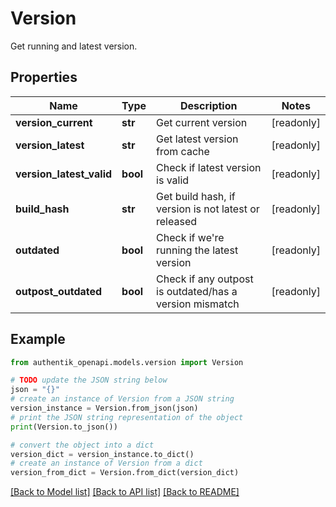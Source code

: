 # Version

Get running and latest version.

## Properties

Name | Type | Description | Notes
------------ | ------------- | ------------- | -------------
**version_current** | **str** | Get current version | [readonly] 
**version_latest** | **str** | Get latest version from cache | [readonly] 
**version_latest_valid** | **bool** | Check if latest version is valid | [readonly] 
**build_hash** | **str** | Get build hash, if version is not latest or released | [readonly] 
**outdated** | **bool** | Check if we&#39;re running the latest version | [readonly] 
**outpost_outdated** | **bool** | Check if any outpost is outdated/has a version mismatch | [readonly] 

## Example

```python
from authentik_openapi.models.version import Version

# TODO update the JSON string below
json = "{}"
# create an instance of Version from a JSON string
version_instance = Version.from_json(json)
# print the JSON string representation of the object
print(Version.to_json())

# convert the object into a dict
version_dict = version_instance.to_dict()
# create an instance of Version from a dict
version_from_dict = Version.from_dict(version_dict)
```
[[Back to Model list]](../README.md#documentation-for-models) [[Back to API list]](../README.md#documentation-for-api-endpoints) [[Back to README]](../README.md)


